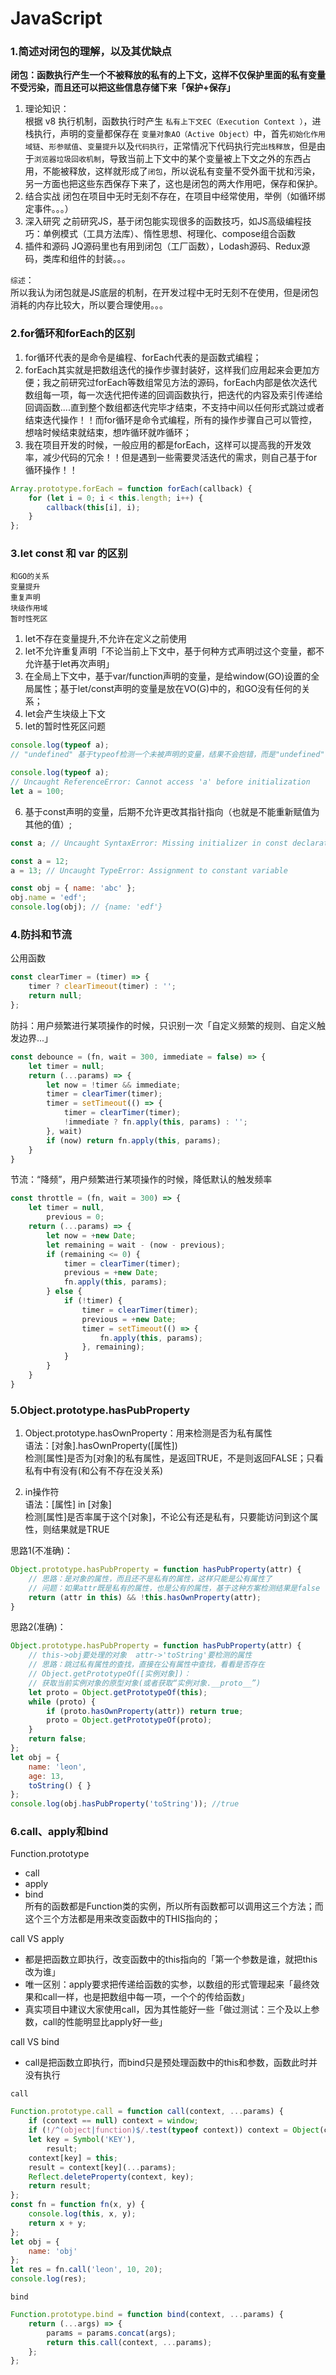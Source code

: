 # JavaScript

### 1.简述对闭包的理解，以及其优缺点
**闭包：函数执行产生一个不被释放的私有的上下文，这样不仅保护里面的私有变量不受污染，而且还可以把这些信息存储下来「保护+保存」**
1. 理论知识：  
根据 v8 执行机制，函数执行时产生 `私有上下文EC（Execution Context ）`，进栈执行，声明的变量都保存在 `变量对象AO（Active Object）`中，首先`初始化作用域链`、`形参赋值`、`变量提升`以及`代码执行`，正常情况下代码执行完`出栈释放`，但是由于`浏览器垃圾回收机制`，导致当前上下文中的某个变量被上下文之外的东西占用，不能被释放，这样就形成了`闭包`，所以说私有变量不受外面干扰和污染，另一方面也把这些东西保存下来了，这也是闭包的两大作用吧，保存和保护。
2. 结合实战
闭包在项目中无时无刻不存在，在项目中经常使用，举例（如循环绑定事件。。。）
3. 深入研究
之前研究JS，基于闭包能实现很多的函数技巧，如JS高级编程技巧：单例模式（工具方法库）、惰性思想、柯理化、compose组合函数
4. 插件和源码
JQ源码里也有用到闭包（工厂函数），Lodash源码、Redux源码，类库和组件的封装。。。  

`综述`：  
所以我认为闭包就是JS底层的机制，在开发过程中无时无刻不在使用，但是闭包消耗的内存比较大，所以要合理使用。。。


### 2.for循环和forEach的区别
1. for循环代表的是命令是编程、forEach代表的是函数式编程；
2. forEach其实就是把数组迭代的操作步骤封装好，这样我们应用起来会更加方便；我之前研究过forEach等数组常见方法的源码，forEach内部是依次迭代数组每一项，每一次迭代把传递的回调函数执行，把迭代的内容及索引传递给回调函数....直到整个数组都迭代完毕才结束，不支持中间以任何形式跳过或者结束迭代操作！！而for循环是命令式编程，所有的操作步骤自己可以管控，想啥时候结束就结束，想咋循环就咋循环；
3. 我在项目开发的时候，一般应用的都是forEach，这样可以提高我的开发效率，减少代码的冗余！！但是遇到一些需要灵活迭代的需求，则自己基于for循环操作！！
```js
Array.prototype.forEach = function forEach(callback) {
    for (let i = 0; i < this.length; i++) {
        callback(this[i], i);
    }
}; 
```


### 3.let const 和 var 的区别
`和GO的关系`  
`变量提升`  
`重复声明`  
`块级作用域`  
`暂时性死区`  
1. let不存在变量提升,不允许在定义之前使用
2. let不允许重复声明「不论当前上下文中，基于何种方式声明过这个变量，都不允许基于let再次声明」
3. 在全局上下文中，基于var/function声明的变量，是给window(GO)设置的全局属性；基于let/const声明的变量是放在VO(G)中的，和GO没有任何的关系；
4. let会产生块级上下文
5. let的暂时性死区问题
```js
console.log(typeof a); 
// "undefined" 基于typeof检测一个未被声明的变量，结果不会抱错，而是"undefined"

console.log(typeof a); 
// Uncaught ReferenceError: Cannot access 'a' before initialization
let a = 100;
```
6. 基于const声明的变量，后期不允许更改其指针指向（也就是不能重新赋值为其他的值）;
```js
const a; // Uncaught SyntaxError: Missing initializer in const declaration

const a = 12;
a = 13; // Uncaught TypeError: Assignment to constant variable

const obj = { name: 'abc' };
obj.name = 'edf';
console.log(obj); // {name: 'edf'}
```


### 4.防抖和节流
公用函数
```js
const clearTimer = (timer) => {
    timer ? clearTimeout(timer) : '';
    return null;
};
```
防抖：用户频繁进行某项操作的时候，只识别一次「自定义频繁的规则、自定义触发边界...」
```js
const debounce = (fn, wait = 300, immediate = false) => {
    let timer = null;
    return (...params) => {
        let now = !timer && immediate;
        timer = clearTimer(timer);
        timer = setTimeout(() => {
            timer = clearTimer(timer);
            !immediate ? fn.apply(this, params) : '';
        }, wait)
        if (now) return fn.apply(this, params);
    }
}
```
节流：“降频”，用户频繁进行某项操作的时候，降低默认的触发频率
```js
const throttle = (fn, wait = 300) => {
    let timer = null,
        previous = 0;
    return (...params) => {
        let now = +new Date;
        let remaining = wait - (now - previous);
        if (remaining <= 0) {
            timer = clearTimer(timer);
            previous = +new Date;
            fn.apply(this, params);
        } else {
            if (!timer) {
                timer = clearTimer(timer);
                previous = +new Date;
                timer = setTimeout(() => {
                    fn.apply(this, params);
                }, remaining);
            }
        }
    }
}
```


### 5.Object.prototype.hasPubProperty
1. Object.prototype.hasOwnProperty：用来检测是否为私有属性  
语法：[对象].hasOwnProperty([属性])  
检测[属性]是否为[对象]的私有属性，是返回TRUE，不是则返回FALSE；只看私有中有没有(和公有不存在没关系)

2. in操作符  
语法：[属性] in [对象]  
检测[属性]是否率属于这个[对象]，不论公有还是私有，只要能访问到这个属性，则结果就是TRUE

思路1(不准确)：
```js
Object.prototype.hasPubProperty = function hasPubProperty(attr) {
    // 思路：是对象的属性，而且还不是私有的属性，这样只能是公有属性了
    // 问题：如果attr既是私有的属性，也是公有的属性，基于这种方案检测结果是false
    return (attr in this) && !this.hasOwnProperty(attr); 
}
```

思路2(准确)：
```js
Object.prototype.hasPubProperty = function hasPubProperty(attr) {
    // this->obj要处理的对象  attr->'toString'要检测的属性
    // 思路：跳过私有属性的查找，直接在公有属性中查找，看看是否存在
    // Object.getPrototypeOf([实例对象])：
    // 获取当前实例对象的原型对象(或者获取“实例对象.__proto__”)
    let proto = Object.getPrototypeOf(this);
    while (proto) {
        if (proto.hasOwnProperty(attr)) return true;
        proto = Object.getPrototypeOf(proto);
    }
    return false;
};
let obj = {
    name: 'leon',
    age: 13,
    toString() { }
};
console.log(obj.hasPubProperty('toString')); //true
```


### 6.call、apply和bind
Function.prototype
+ call
+ apply
+ bind  
所有的函数都是Function类的实例，所以所有函数都可以调用这三个方法；而这个三个方法都是用来改变函数中的THIS指向的；

call VS apply
+ 都是把函数立即执行，改变函数中的this指向的「第一个参数是谁，就把this改为谁」
+ 唯一区别：apply要求把传递给函数的实参，以数组的形式管理起来「最终效果和call一样，也是把数组中每一项，一个个的传给函数」
+ 真实项目中建议大家使用call，因为其性能好一些「做过测试：三个及以上参数，call的性能明显比apply好一些」

call VS bind
+ call是把函数立即执行，而bind只是预处理函数中的this和参数，函数此时并没有执行

`call`
```js
Function.prototype.call = function call(context, ...params) {
    if (context == null) context = window;
    if (!/^(object|function)$/.test(typeof context)) context = Object(context);
    let key = Symbol('KEY'),
        result;
    context[key] = this;
    result = context[key](...params);
    Reflect.deleteProperty(context, key);
    return result;
};
const fn = function fn(x, y) {
    console.log(this, x, y);
    return x + y;
};
let obj = {
    name: 'obj'
};
let res = fn.call('leon', 10, 20);
console.log(res);
```

`bind`
```js
Function.prototype.bind = function bind(context, ...params) {
    return (...args) => {
        params = params.concat(args);
        return this.call(context, ...params);
    };
};
```